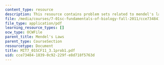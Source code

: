 ```yaml
---
content_type: resource
description: This resource contains problem sets related to mendel's laws.
file: /media/courses/7-01sc-fundamentals-of-biology-fall-2011/cce7348418390c92229fe8d718f5763d_MIT7_01SCF11_3.1prob1.pdf
file_type: application/pdf
learning_resource_types: []
ocw_type: OCWFile
parent_title: Mendel's Laws
parent_type: CourseSection
resourcetype: Document
title: MIT7_01SCF11_3.1prob1.pdf
uid: cce73484-1839-0c92-229f-e8d718f5763d
---
```

